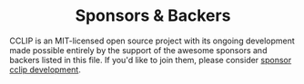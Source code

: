 <h1 align="center">Sponsors &amp; Backers</h1>

CCLIP is an MIT-licensed open source project with its ongoing development made possible entirely by the support of the awesome sponsors and backers listed in this file. If you'd like to join them, please consider [sponsor cclip development](https://github.com/sponsors/ru44/).
